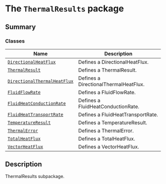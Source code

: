 # The `ThermalResults` package

<a id="summary"></a>

## Summary

### Classes

| Name | Description |
|------------------------------------------------------------------------------------------|---------------------------------------|
| [`DirectionalHeatFlux`](DirectionalHeatFlux.md#DirectionalHeatFlux)                      | Defines a DirectionalHeatFlux.        |
| [`ThermalResult`](ThermalResult.md#ThermalResult)                                        | Defines a ThermalResult.              |
| [`DirectionalThermalHeatFlux`](DirectionalThermalHeatFlux.md#DirectionalThermalHeatFlux) | Defines a DirectionalThermalHeatFlux. |
| [`FluidFlowRate`](FluidFlowRate.md#FluidFlowRate)                                        | Defines a FluidFlowRate.              |
| [`FluidHeatConductionRate`](FluidHeatConductionRate.md#FluidHeatConductionRate)          | Defines a FluidHeatConductionRate.    |
| [`FluidHeatTransportRate`](FluidHeatTransportRate.md#FluidHeatTransportRate)             | Defines a FluidHeatTransportRate.     |
| [`TemperatureResult`](TemperatureResult.md#TemperatureResult)                            | Defines a TemperatureResult.          |
| [`ThermalError`](ThermalError.md#ThermalError)                                           | Defines a ThermalError.               |
| [`TotalHeatFlux`](TotalHeatFlux.md#TotalHeatFlux)                                        | Defines a TotalHeatFlux.              |
| [`VectorHeatFlux`](VectorHeatFlux.md#VectorHeatFlux)                                     | Defines a VectorHeatFlux.             |

<a id="description"></a>

## Description

ThermalResults subpackage.

<!-- !! processed by numpydoc !! -->

